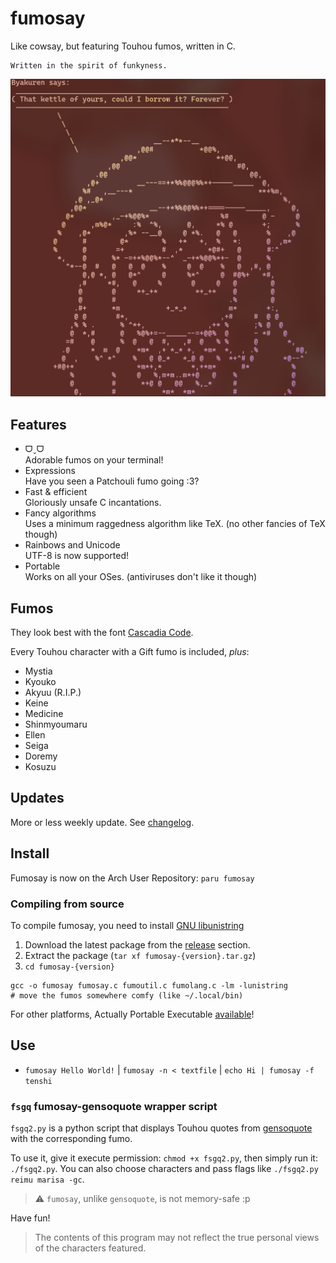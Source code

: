 # fumosay
Like cowsay, but featuring Touhou fumos, written in C.

```
Written in the spirit of funkyness.
```

![Kettle](https://github.com/randomtwdude/fumosay/blob/main/images/fumosay-1.2.1.png?raw=true)

## Features
- ᗜˬᗜ<br>
  Adorable fumos on your terminal!
- Expressions<br>
  Have you seen a Patchouli fumo going :3?
- Fast & efficient<br>
  Gloriously unsafe C incantations.
- Fancy algorithms<br>
  Uses a minimum raggedness algorithm like TeX. (no other fancies of TeX though)
- Rainbows and Unicode<br>
  UTF-8 is now supported!
- Portable<br>
  Works on all your OSes. (antiviruses don't like it though)

## Fumos
They look best with the font [Cascadia Code](https://github.com/microsoft/cascadia-code).

Every Touhou character with a Gift fumo is included, *plus*:
- Mystia
- Kyouko
- Akyuu (R.I.P.)
- Keine
- Medicine
- Shinmyoumaru
- Ellen
- Seiga
- Doremy
- Kosuzu

## Updates
More or less weekly update. See [changelog](changelog.md).

## Install

Fumosay is now on the Arch User Repository: `paru fumosay`

### Compiling from source
To compile fumosay, you need to install [GNU libunistring](https://www.gnu.org/software/libunistring)
1. Download the latest package from the [release](https://github.com/randomtwdude/fumosay/releases) section.
2. Extract the package (`tar xf fumosay-{version}.tar.gz`)
3. `cd fumosay-{version}`
```
gcc -o fumosay fumosay.c fumoutil.c fumolang.c -lm -lunistring
# move the fumos somewhere comfy (like ~/.local/bin)
```

For other platforms, Actually Portable Executable [available](https://github.com/randomtwdude/fumosay/releases/tag/fumo1.2.2)!

## Use
- `fumosay Hello World!` | `fumosay -n < textfile` | `echo Hi | fumosay -f tenshi`

### `fsgq` fumosay-gensoquote wrapper script
`fsgq2.py` is a python script that displays Touhou quotes from [gensoquote](https://github.com/dmyTRUEk/gensoquote) with the corresponding fumo. <br>

To use it, give it execute permission: `chmod +x fsgq2.py`, then simply run it: `./fsgq2.py`. You can also choose characters and pass flags like `./fsgq2.py reimu marisa -gc`.
> :warning: `fumosay`, unlike `gensoquote`, is not memory-safe :p

Have fun!

> The contents of this program may not reflect the true personal views of the characters featured.
